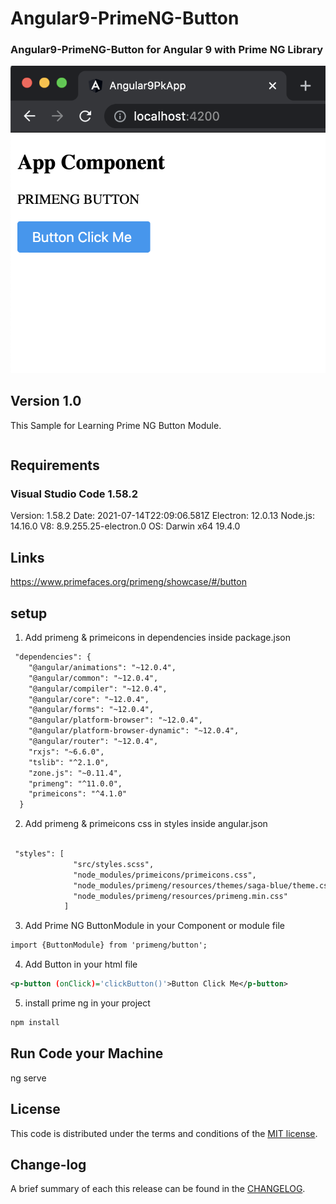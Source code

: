 # Angular9-PrimeNG-Button

### Angular9-PrimeNG-Button for Angular 9 with Prime NG Library

![](https://github.com/pawankv89/Angular9-PrimeNG-Button/blob/master/images/screen_1.png)

## Version 1.0
This Sample for Learning Prime NG Button Module.

```xml

```

## Requirements

### Visual Studio Code 1.58.2

Version: 1.58.2
Date: 2021-07-14T22:09:06.581Z
Electron: 12.0.13
Node.js: 14.16.0
V8: 8.9.255.25-electron.0
OS: Darwin x64 19.4.0

## Links

https://www.primefaces.org/primeng/showcase/#/button

## setup

1) Add primeng & primeicons in dependencies inside package.json

```xml
 "dependencies": {
    "@angular/animations": "~12.0.4",
    "@angular/common": "~12.0.4",
    "@angular/compiler": "~12.0.4",
    "@angular/core": "~12.0.4",
    "@angular/forms": "~12.0.4",
    "@angular/platform-browser": "~12.0.4",
    "@angular/platform-browser-dynamic": "~12.0.4",
    "@angular/router": "~12.0.4",
    "rxjs": "~6.6.0",
    "tslib": "^2.1.0",
    "zone.js": "~0.11.4",
    "primeng": "^11.0.0",
    "primeicons": "^4.1.0"
  }
  ```

2) Add primeng & primeicons css in styles inside angular.json

```xml

 "styles": [
              "src/styles.scss",
              "node_modules/primeicons/primeicons.css",
              "node_modules/primeng/resources/themes/saga-blue/theme.css",
              "node_modules/primeng/resources/primeng.min.css"
            ]
```

3) Add Prime NG ButtonModule in your Component or module file

```xml
import {ButtonModule} from 'primeng/button';
```

4) Add Button in your html file

```xml
<p-button (onClick)='clickButton()'>Button Click Me</p-button>
```
5) install prime ng in your project

```xml
npm install
```

## Run Code your Machine

ng serve

## License

This code is distributed under the terms and conditions of the [MIT license](LICENSE).

## Change-log

A brief summary of each this release can be found in the [CHANGELOG](CHANGELOG.mdown). 
